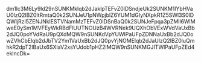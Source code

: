 dm1lc3M6Ly9ld29nSUNKMklqb2dJaklpTEFvZ0lDSndjeUk2SUNKM1lYbHVaU0lzQ2lBZ0ltRmtaQ0k2SUNJeU1pNWpjblZ6YUM1dGIyNXpkR1Z5SWl3S0lDQWljRzl5ZENJNklESTVNamMzTEFvZ0lDSnBaQ0k2SUNJeFpqa3pZMll6WlMweE0ySm1MVFEyWkRBdFlUUTNOUzB4WVRNek9UQXhObVExWVdVaUxBb2dJQ0poYVdRaU9pQXdMQW9nSUNKdVpYUWlPaUFpZDNNaUxBb2dJQ0owZVhCbElqb2dJbTV2Ym1VaUxBb2dJQ0pvYjNOMElqb2dJaUlzQ2lBZ0luQmhkR2dpT2lBaUx6SXlaV2xsYUdob1pHZ2lMQW9nSUNKMGJITWlPaUFpZEd4eklncDk=
